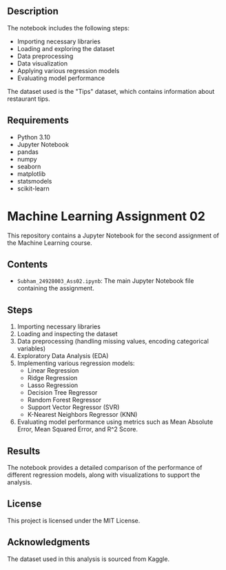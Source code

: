    
## Description

The notebook includes the following steps:
- Importing necessary libraries
- Loading and exploring the dataset
- Data preprocessing
- Data visualization
- Applying various regression models
- Evaluating model performance

The dataset used is the "Tips" dataset, which contains information about restaurant tips.

## Requirements

- Python 3.10
- Jupyter Notebook
- pandas
- numpy
- seaborn
- matplotlib
- statsmodels
- scikit-learn
# Machine Learning Assignment 02

This repository contains a Jupyter Notebook for the second assignment of the Machine Learning course.

## Contents

- `Subham_24928003_Ass02.ipynb`: The main Jupyter Notebook file containing the assignment.

## Steps

1. Importing necessary libraries
2. Loading and inspecting the dataset
3. Data preprocessing (handling missing values, encoding categorical variables)
4. Exploratory Data Analysis (EDA)
5. Implementing various regression models:
   - Linear Regression
   - Ridge Regression
   - Lasso Regression
   - Decision Tree Regressor
   - Random Forest Regressor
   - Support Vector Regressor (SVR)
   - K-Nearest Neighbors Regressor (KNN)
6. Evaluating model performance using metrics such as Mean Absolute Error, Mean Squared Error, and R^2 Score.

## Results

The notebook provides a detailed comparison of the performance of different regression models, along with visualizations to support the analysis.

## License

This project is licensed under the MIT License.

## Acknowledgments

The dataset used in this analysis is sourced from Kaggle.
